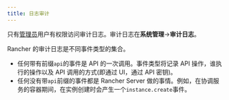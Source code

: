 ```yaml
---
title: 日志审计
---
```


只有[管理员](/docs/rancher1/configurations/environments/access-control/_index#管理员)用户有权限访问审计日志。审计日志在**系统管理**->**审计日志**。

Rancher 的审计日志是不同事件类型的集合。

- 任何带有前缀`api`的事件是 API 的一次调用。事件类型将记录 API 操作，谁执行的操作以及 API 调用的方式(即通过 UI，通过 API 密钥)。
- 任何没有带`api`前缀的事件都是 Rancher Server 做的事情。例如，在协调服务的容器期间，在实例创建时会产生一个`instance.create`事件。
